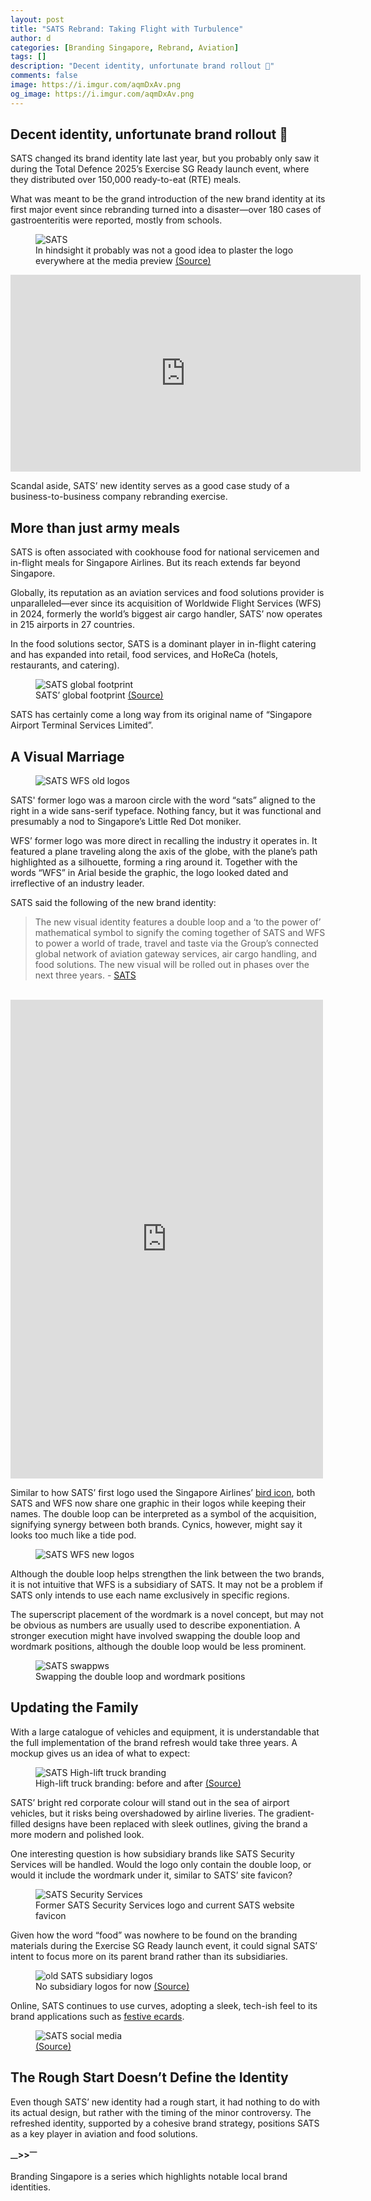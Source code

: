 ```yaml
---
layout: post
title: "SATS Rebrand: Taking Flight with Turbulence"
author: d
categories: [Branding Singapore, Rebrand, Aviation]
tags: []
description: "Decent identity, unfortunate brand rollout 🤢"
comments: false
image: https://i.imgur.com/aqmDxAv.png
og_image: https://i.imgur.com/aqmDxAv.png
---
```


<h2>Decent identity, unfortunate brand rollout 🤢</h2>

SATS changed its brand identity late last year, but you probably only saw it during the Total Defence 2025’s Exercise SG Ready launch event, where they distributed over 150,000 ready-to-eat (RTE) meals. 

What was meant to be the grand introduction of the new brand identity at its first major event since rebranding turned into a disaster—over 180 cases of gastroenteritis were reported, mostly from schools.

<figure>
<img src="https://i.imgur.com/uucRolj.jpg" alt="SATS">
<figcaption>In hindsight it probably was not a good idea to plaster the logo everywhere at the media preview <a href="https://www.linkedin.com/posts/sats-ltd_sats-sustainability-readytoeat-activity-7296468300375474176-RQhl?utm_source=share&utm_medium=member_desktop&rcm=ACoAAC_ai3kB1XizvNrgZxgytR8iFLmc_5lE9oU" target="_blank">(Source)</a></figcaption>
</figure>

<div class="video-responsive"> 
<iframe width="560" height="315" src="https://www.youtube.com/embed/U9ZPsF3R_wI?si=5hbPVhoseG5PQ8tj" title="YouTube video player" frameborder="0" allow="accelerometer; autoplay; clipboard-write; encrypted-media; gyroscope; picture-in-picture; web-share" referrerpolicy="strict-origin-when-cross-origin" allowfullscreen></iframe></div>

Scandal aside, SATS’ new identity serves as a good case study of a business-to-business company rebranding exercise. 

<h2>More than just army meals</h2>
SATS is often associated with cookhouse food for national servicemen and in-flight meals for Singapore Airlines. But its reach extends far beyond Singapore.

Globally, its reputation as an aviation services and food solutions provider is unparalleled—ever since its acquisition of Worldwide Flight Services (WFS) in 2024, formerly the world’s biggest air cargo handler, SATS’ now operates in 215 airports in 27 countries. 

In the food solutions sector, SATS is a dominant player in in-flight catering and has expanded into retail, food services, and HoReCa (hotels, restaurants, and catering).

<figure>
<img src="https://i.imgur.com/Xepw4rZ.jpg" alt="SATS global footprint">
<figcaption>SATS’ global footprint <a href="https://www.sats.com.sg/investors/going-global" target="_blank">(Source)</a></figcaption>
</figure>

SATS has certainly come a long way from its original name of “Singapore Airport Terminal Services Limited”. 

<h2>A Visual Marriage</h2>

<figure>
<img src="https://i.imgur.com/KBoScc0.png" alt="SATS WFS old logos">
</figure>

SATS' former logo was a maroon circle with the word “sats” aligned to the right in a wide sans-serif typeface. Nothing fancy, but it was functional and presumably a nod to Singapore’s Little Red Dot moniker. 

WFS’ former logo was more direct in recalling the industry it operates in. It featured a plane traveling along the axis of the globe, with the plane’s path highlighted as a silhouette, forming a ring around it. Together with the words “WFS” in Arial beside the graphic, the logo looked dated and irreflective of an industry leader. 

SATS said the following of the new brand identity:

<blockquote>
    The new visual identity features a double loop and a ‘to the power of’ mathematical symbol to signify the coming together of SATS and WFS to power a world of trade, travel and taste via the Group’s connected global network of aviation gateway services, air cargo handling, and food solutions. The new visual will be rolled out in phases over the next three years.
    - <a href="https://www.sats.com.sg/media/latest-news/article/sats-and-wfs-unite-with-a-new-visual-identity" target="_blank">SATS</a>
</blockquote>

<br>

<div class="fb-post-container">
<iframe src="https://www.facebook.com/plugins/video.php?height=314&href=https%3A%2F%2Fwww.facebook.com%2Fthesatsgroup%2Fvideos%2F548999927979809%2F&show_text=false&width=560&t=0" width="500" height="766" style="border:none;overflow:hidden" scrolling="no" frameborder="0" allowfullscreen="true" allow="autoplay; clipboard-write; encrypted-media; picture-in-picture; web-share"></iframe>
</div>

Similar to how SATS’ first logo used the Singapore Airlines’ <a href="https://logos.fandom.com/wiki/SATS?file=SATS_SQ.svg" target="_blank">bird icon</a>, both SATS and WFS now share one graphic in their logos while keeping their names. The double loop can be interpreted as a symbol of the acquisition, signifying synergy between both brands. Cynics, however, might say it looks too much like a tide pod.

<figure>
<img src="https://i.imgur.com/7ZSvvUa.png" alt="SATS WFS new logos">
</figure>

Although the double loop helps strengthen the link between the two brands, it is not intuitive that WFS is a subsidiary of SATS. It may not be a problem if SATS only intends to use each name exclusively in specific regions.

The superscript placement of the wordmark is a novel concept, but may not be obvious as numbers are usually used to describe exponentiation. A stronger execution might have involved swapping the double loop and wordmark positions, although the double loop would be less prominent.

<figure>
<img src="https://i.imgur.com/uYUetP6.png" alt="SATS swappws">
<figcaption>Swapping the double loop and wordmark positions</figcaption>
</figure>

<h2>Updating the Family</h2>

With a large catalogue of vehicles and equipment, it is understandable that the full implementation of the brand refresh would take three years. A mockup gives us an idea of what to expect:

<figure>
<img src="https://i.imgur.com/5rsefvg.jpg" alt="SATS High-lift truck branding">
<figcaption>High-lift truck branding: before and after <a href="https://www.sats.com.sg/" target="_blank">(Source)</a></figcaption>
</figure>

SATS’ bright red corporate colour will stand out in the sea of airport vehicles, but it risks being overshadowed by airline liveries. The gradient-filled designs have been replaced with sleek outlines, giving the brand a more modern and polished look.

One interesting question is how subsidiary brands like SATS Security Services will be handled. Would the logo only contain the double loop, or would it include the wordmark under it, similar to SATS’ site favicon?

<figure>
<img src="https://i.imgur.com/IlVlaYn.png" alt="SATS Security Services">
<figcaption>Former SATS Security Services logo and current SATS website favicon</figcaption>
</figure>

Given how the word “food” was nowhere to be found on the branding materials during the Exercise SG Ready launch event, it could signal SATS’ intent to focus more on its parent brand rather than its subsidiaries.

<figure>
<img src="https://i.imgur.com/1hh8giv.jpg" alt="old SATS subsidiary logos">
<figcaption>No subsidiary logos for now <a href="https://diabrands.com/case-studies/sats/" target="_blank">(Source)</a></figcaption>
</figure>

Online, SATS continues to use curves, adopting a sleek, tech-ish feel to its brand applications such as <a href="https://www.linkedin.com/feed/update/urn:li:activity:7280070259598893056/" target="_blank">festive ecards</a>. 

<figure>
<img src="https://i.imgur.com/Fbegqsg.jpg" alt="SATS social media">
<figcaption><a href="https://www.linkedin.com/posts/sats-ltd_satscapitalmarketsday-theflightpathtofy29-activity-7260134251625349120-EHoO?utm_source=social_share_send&utm_medium=member_desktop_web&rcm=ACoAAC_ai3kB1XizvNrgZxgytR8iFLmc_5lE9oU " target="_blank">(Source)</a></figcaption>
</figure>

<h2>The Rough Start Doesn’t Define the Identity</h2>

Even though SATS’ new identity had a rough start, it had nothing to do with its actual design, but rather with the timing of the minor controversy. The refreshed identity, supported by a cohesive brand strategy, positions SATS as a key player in aviation and food solutions.

<strong><sub>—</sub>><sub></sub>><sup>—</sup></strong>

Branding Singapore is a series which highlights notable local brand identities. 
